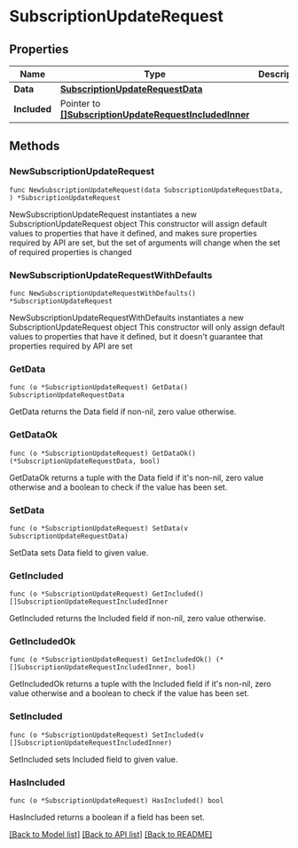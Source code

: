 # SubscriptionUpdateRequest

## Properties

Name | Type | Description | Notes
------------ | ------------- | ------------- | -------------
**Data** | [**SubscriptionUpdateRequestData**](SubscriptionUpdateRequestData.md) |  | 
**Included** | Pointer to [**[]SubscriptionUpdateRequestIncludedInner**](SubscriptionUpdateRequestIncludedInner.md) |  | [optional] 

## Methods

### NewSubscriptionUpdateRequest

`func NewSubscriptionUpdateRequest(data SubscriptionUpdateRequestData, ) *SubscriptionUpdateRequest`

NewSubscriptionUpdateRequest instantiates a new SubscriptionUpdateRequest object
This constructor will assign default values to properties that have it defined,
and makes sure properties required by API are set, but the set of arguments
will change when the set of required properties is changed

### NewSubscriptionUpdateRequestWithDefaults

`func NewSubscriptionUpdateRequestWithDefaults() *SubscriptionUpdateRequest`

NewSubscriptionUpdateRequestWithDefaults instantiates a new SubscriptionUpdateRequest object
This constructor will only assign default values to properties that have it defined,
but it doesn't guarantee that properties required by API are set

### GetData

`func (o *SubscriptionUpdateRequest) GetData() SubscriptionUpdateRequestData`

GetData returns the Data field if non-nil, zero value otherwise.

### GetDataOk

`func (o *SubscriptionUpdateRequest) GetDataOk() (*SubscriptionUpdateRequestData, bool)`

GetDataOk returns a tuple with the Data field if it's non-nil, zero value otherwise
and a boolean to check if the value has been set.

### SetData

`func (o *SubscriptionUpdateRequest) SetData(v SubscriptionUpdateRequestData)`

SetData sets Data field to given value.


### GetIncluded

`func (o *SubscriptionUpdateRequest) GetIncluded() []SubscriptionUpdateRequestIncludedInner`

GetIncluded returns the Included field if non-nil, zero value otherwise.

### GetIncludedOk

`func (o *SubscriptionUpdateRequest) GetIncludedOk() (*[]SubscriptionUpdateRequestIncludedInner, bool)`

GetIncludedOk returns a tuple with the Included field if it's non-nil, zero value otherwise
and a boolean to check if the value has been set.

### SetIncluded

`func (o *SubscriptionUpdateRequest) SetIncluded(v []SubscriptionUpdateRequestIncludedInner)`

SetIncluded sets Included field to given value.

### HasIncluded

`func (o *SubscriptionUpdateRequest) HasIncluded() bool`

HasIncluded returns a boolean if a field has been set.


[[Back to Model list]](../README.md#documentation-for-models) [[Back to API list]](../README.md#documentation-for-api-endpoints) [[Back to README]](../README.md)


